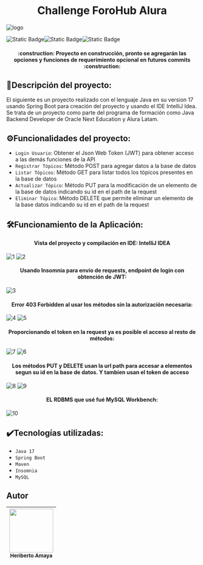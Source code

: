 <h1 align="center"> Challenge ForoHub Alura </h1>

![logo](https://github.com/user-attachments/assets/0376fb32-b4b0-46d9-8ff5-c3faf51711bb)

![Static Badge](https://img.shields.io/badge/release%20date-july-Green)![Static Badge](https://img.shields.io/badge/status-en%20desarrollo-yellow)![Static Badge](https://img.shields.io/badge/language-java-red?style=for-the-badge)

<h4 align="center">
:construction: Proyecto en construcción, pronto se agregarán las opciones y funciones de requerimiento opcional en futuros commits :construction:
</h4>

## 🚀Descripción del proyecto:
El siguiente es un proyecto realizado con el lenguaje Java en su version 17 usando Spring Boot para creación del proyecto y usando el IDE IntelliJ Idea. Se trata de un proyecto como parte del programa de formación como Java Backend Developer de Oracle Next Education y Alura Latam.

## ⚙️Funcionalidades del proyecto:
- `Login Usuario`: Obtener el Json Web Token (JWT) para obtener acceso a las demás funciones de la API
- `Registrar Tópicos`: Método POST para agregar datos a la base de datos
- `Listar Tópicos`: Método GET para listar todos los tópicos presentes en la base de datos
- `Actualizar Tópico`: Método PUT para la modificación de un elemento de la base de datos indicando su id en el path de la request
- `Eliminar Tópico`: Método DELETE que permite eliminar un elemento de la base datos indicando su id en el path de la request

## 🛠️Funcionamiento de la Aplicación:
<h4 align="center"> Vista del proyecto y compilación en IDE: IntelliJ IDEA </h4>

![1](https://github.com/user-attachments/assets/6f7f7d75-5670-43d7-a46b-f996adaa8793)
![2](https://github.com/user-attachments/assets/30aa6495-b390-49b7-ac9f-8226399c2feb)

<h4 align="center"> Usando Insomnia para envio de requests, endpoint de login con obtención de JWT:</h4>

![3](https://github.com/user-attachments/assets/2aeece45-a176-4837-bdbf-e357aef526d7)

<h4 align="center"> Error 403 Forbidden al usar los métodos sin la autorización necesaria: </h4>

![4](https://github.com/user-attachments/assets/9428951e-13ab-4e1e-87f6-5919ff82f2b9)
![5](https://github.com/user-attachments/assets/8d3db8d4-b3c5-4f21-8360-081dbb2696ef)

<h4 align="center"> Proporcionando el token en la request ya es posible el acceso al resto de métodos: </h4>

![7](https://github.com/user-attachments/assets/805b4693-1e81-4cf7-ad56-0569d934b86e)
![6](https://github.com/user-attachments/assets/495f1e0d-729c-4312-b6a0-67c45134c493)

<h4 align="center"> Los métodos PUT y DELETE usan la url path para accesar a elementos segun su id en la base de datos. Y tambien usan el token de acceso </h4>

![8](https://github.com/user-attachments/assets/63cdb370-bf3d-40fe-91c2-a950d17b92ca)
![9](https://github.com/user-attachments/assets/b9f68068-02c2-46f0-bde9-641d3013eab8)

<h4 align="center"> EL RDBMS que usé fué MySQL Workbench: </h4>

![10](https://github.com/user-attachments/assets/5f7e75f0-37bb-466a-8c16-a14fb83c1b0a)

<h4 align="center">  </h4>


## ✔️Tecnologías utilizadas:
- `Java 17`
- `Spring Boot`
- `Maven`
- `Insomnia`
- `MySQL`

## Autor

| [<img src="https://avatars.githubusercontent.com/u/150280699?s=96&v=4" width=115><br><sub>Heriberto Amaya</sub>](https://github.com/Gildartz08)|
| :---: |
